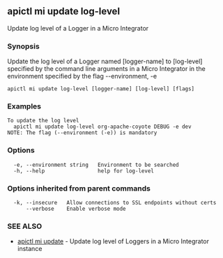 ## apictl mi update log-level

Update log level of a Logger in a Micro Integrator

### Synopsis

Update the log level of a Logger named [logger-name] to [log-level] specified by the command line arguments in a Micro Integrator in the environment specified by the flag --environment, -e

```
apictl mi update log-level [logger-name] [log-level] [flags]
```

### Examples

```
To update the log level
  apictl mi update log-level org-apache-coyote DEBUG -e dev
NOTE: The flag (--environment (-e)) is mandatory
```

### Options

```
  -e, --environment string   Environment to be searched
  -h, --help                 help for log-level
```

### Options inherited from parent commands

```
  -k, --insecure   Allow connections to SSL endpoints without certs
      --verbose    Enable verbose mode
```

### SEE ALSO

* [apictl mi update](apictl_mi_update.md)	 - Update log level of Loggers in a Micro Integrator instance

